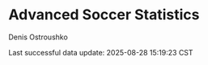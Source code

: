 # Advanced Soccer Statistics
Denis Ostroushko

<!-- gfm -->

Last successful data update: 2025-08-28 15:19:23 CST
